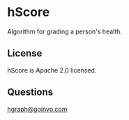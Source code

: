 # hScore
Algorithm for grading a person's health.

## License
hScore is Apache 2.0 licensed.

## Questions
hgraph@goinvo.com
